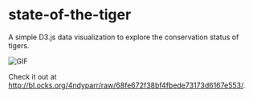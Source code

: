 # state-of-the-tiger
A simple D3.js data visualization to explore the conservation status of tigers.

![GIF](https://github.com/4ndyparr/state-of-the-tiger/blob/master/sample.gif)

Check it out at
http://bl.ocks.org/4ndyparr/raw/68fe672f38bf4fbede73173d6167e553/.
